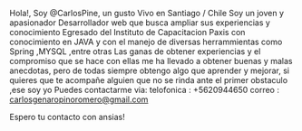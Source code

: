 Hola!, Soy @CarlosPine, un gusto
Vivo en Santiago / Chile
Soy un joven y apasionador Desarrollador web que busca ampliar sus experiencias y conocimiento
Egresado del Instituto de Capacitacion Paxis con conocimiento en JAVA y con el manejo de diversas herrammientas como Spring ,MYSQL ,entre otras
Las ganas de obtener experiencias y el compromiso que se hace con ellas me ha llevado a obtener buenas y malas anecdotas, pero de todas siempre obtengo algo que aprender y mejorar,
si quieres que te acompañe alguien que no se rinda ante el primer obstaculo ,ese soy yo
Puedes contactarme via:
telofonica : +5620944650
correo : carlosgenaropinoromero@gmail.com

Espero tu contacto con ansias!






<!---
CarlosPine/CarlosPine is a ✨ special ✨ repository because its `README.md` (this file) appears on your GitHub profile.
You can click the Preview link to take a look at your changes.
--->
